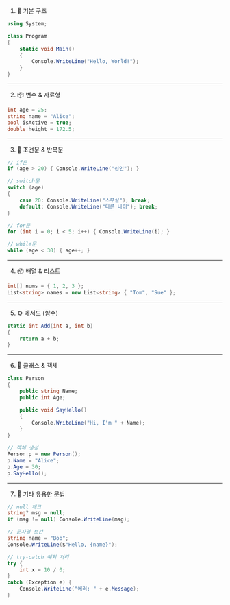 1. 🌱 기본 구조
```c#
using System;

class Program
{
    static void Main()
    {
        Console.WriteLine("Hello, World!");
    }
}
```
---
2. 📦 변수 & 자료형
```c#
int age = 25;
string name = "Alice";
bool isActive = true;
double height = 172.5;
```
---
3. 🧠 조건문 & 반복문
```c#
// if문
if (age > 20) { Console.WriteLine("성인"); }
```
```c#
// switch문
switch (age)
{
    case 20: Console.WriteLine("스무살"); break;
    default: Console.WriteLine("다른 나이"); break;
}
```
```c#
// for문
for (int i = 0; i < 5; i++) { Console.WriteLine(i); }
```
```c#
// while문
while (age < 30) { age++; }
```
---
4. 📦 배열 & 리스트
```c#
int[] nums = { 1, 2, 3 };
List<string> names = new List<string> { "Tom", "Sue" };
```
---
5. ⚙️ 메서드 (함수)
```c#
static int Add(int a, int b)
{
    return a + b;
}
```
---
6. 🧱 클래스 & 객체
```c#
class Person
{
    public string Name;
    public int Age;

    public void SayHello()
    {
        Console.WriteLine("Hi, I'm " + Name);
    }
}

// 객체 생성
Person p = new Person();
p.Name = "Alice";
p.Age = 30;
p.SayHello();
```
---
7. 🧰 기타 유용한 문법
```c#
// null 체크
string? msg = null;
if (msg != null) Console.WriteLine(msg);

// 문자열 보간
string name = "Bob";
Console.WriteLine($"Hello, {name}");

// try-catch 예외 처리
try {
    int x = 10 / 0;
}
catch (Exception e) {
    Console.WriteLine("에러: " + e.Message);
}
```
